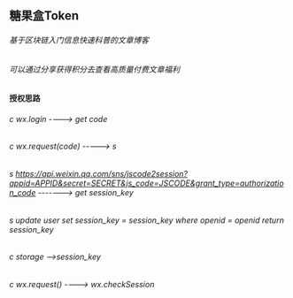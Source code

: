 ## 糖果盒Token
###### 基于区块链入门信息快速科普的文章博客
###### 可以通过分享获得积分去查看高质量付费文章福利

#### 授权思路
###### c  wx.login ----> get code
###### c  wx.request(code) -----> s
###### s  https://api.weixin.qq.com/sns/jscode2session?appid=APPID&secret=SECRET&js_code=JSCODE&grant_type=authorization_code  -------> get session_key
###### s  update user set session_key = session_key where openid = openid  return session_key
###### c  storage -->session_key
###### c  wx.request() ----> wx.checkSession

